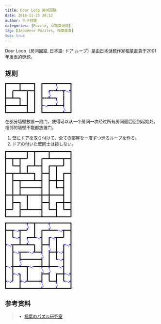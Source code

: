 ```yaml
---
title: Door Loop 房间回路
date: 2018-11-25 20:52
author: 叶卡林娜
categories: [Puzzle, 回路类谜题]
tag: [Japanese Puzzles, 稲葉直貴]
toc: true
---
```


Door Loop（房间回路, 日本語:  ドア·ループ）是由日本谜题作家稻葉直貴于2001年发表的谜题。

## 规则

![Door Loop 小型例题，作者：稲葉直貴](/images/doorloop.png)

在部分墙壁放置一扇门，使得可以从一个房间一次经过所有房间最后回到起始处。相邻的墙壁不能都放置门。

1. 壁にドアを取り付けて、全ての部屋を一度ずつ巡るループを作る。
2. ドアの付いた壁同士は接しない。

![Door Loop 例题，作者：稲葉直貴](/images/doorloop_e.png)

![Door Loop 例题解答](/images/doorloop_a.png)

## 参考资料

> - [稲葉のパズル研究室](http://inabapuzzle.com/honkaku/door.html)